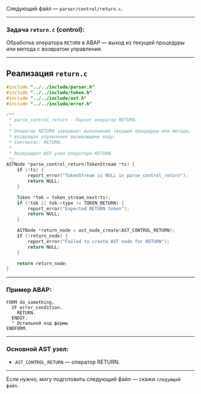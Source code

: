 Следующий файл — `parser/control/return.c`.

---

### Задача `return.c` (control):

Обработка оператора `RETURN` в ABAP — выход из текущей процедуры или метода с возвратом управления.

---

## Реализация `return.c`

```c
#include "../../include/parser.h"
#include "../../include/token.h"
#include "../../include/ast.h"
#include "../../include/error.h"

/**
 * parse_control_return - Парсит оператор RETURN.
 *
 * Оператор RETURN завершает выполнение текущей процедуры или метода,
 * возвращая управление вызывающему коду.
 * Синтаксис: RETURN.
 *
 * Возвращает AST узел оператора RETURN.
 */
ASTNode *parse_control_return(TokenStream *ts) {
    if (!ts) {
        report_error("TokenStream is NULL in parse_control_return");
        return NULL;
    }

    Token *tok = token_stream_next(ts);
    if (!tok || tok->type != TOKEN_RETURN) {
        report_error("Expected RETURN token");
        return NULL;
    }

    ASTNode *return_node = ast_node_create(AST_CONTROL_RETURN);
    if (!return_node) {
        report_error("Failed to create AST node for RETURN");
        return NULL;
    }

    return return_node;
}
```

---

### Пример ABAP:

```abap
FORM do_something.
  IF error_condition.
    RETURN.
  ENDIF.
  " Остальной код формы
ENDFORM.
```

---

### Основной AST узел:

* `AST_CONTROL_RETURN` — оператор RETURN.

---

Если нужно, могу подготовить следующий файл — скажи `следующий файл`.
